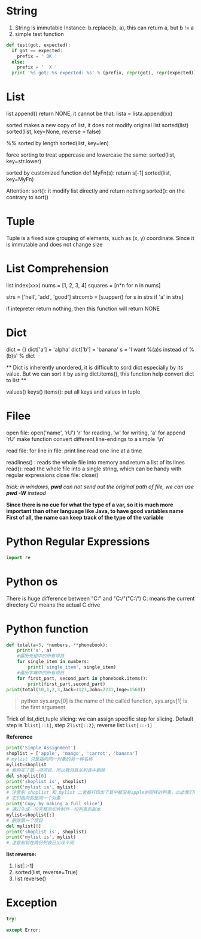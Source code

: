 # String
1. String is immutable
    Instance: b.replace(b, a), this can return a, but b != a
2. simple test function
```python
def test(got, expected):
  if got == expected:
    prefix = ' OK '
  else:
    prefix = '  X '
  print '%s got: %s expected: %s' % (prefix, repr(got), repr(expected))
```

# List
list.append() return NONE, it cannot be that: lista = lista.append(xx)

sorted makes a new copy of list, it does not modify original list
sorted(list)
sorted(list, key=None, reverse = false)

%% sorted by length
sorted(list, key=len)

force sorting to treat uppercase and lowercase the same:
sorted(list, key=str.lower)

sorted by customized function
def MyFn(s):
    return s[-1]
sorted(list, key=MyFn)

Attention:
sort(): it modify list directly and return nothing
sorted(): on the contrary to sort()

# Tuple
Tuple is a fixed size grouping of elements, such as (x, y) coordinate.
Since it is immutable and does not change size

# List Comprehension

list.index(xxx)
nums = [1, 2, 3, 4]
squares = [n*n for n in nums]

strs = ['hell', 'add', 'good']
strcomb = [s.upper() for s in strs if 'a' in strs]

if intepreter return nothing, then this function will return NONE

# Dict
dict = {}
dict['a'] = 'alpha'
dict['b'] = 'banana'
s = 'I want %(a)s instead of %(b)s' % dict

** Dict is inherently unordered, it is difficult to sord dict especially by its value. But we can sort it by using dict.items(), this function help convert dict to list **


values()
keys()
items(): put all keys and values in tuple

# Filee
open file:
open('name', 'rU')
'r' for reading, 'w' for writing, 'a' for append
'rU' make function convert different line-endings to a simple '\n'

read file:
for line in file:
    print line
read one line at a time

readlines() : reads the whole file into memory and return a list of its lines
read():       read the whole file into a single string, which can be handy with regular expressions
close file:
close()

_trick: in windows, **pwd** can not send out the original path of file, we can use **pwd -W** instead_

**Since there is no cue for what the type of a var, so it is much more important than other language like Java, to have good variables name
First of all, the name can keep track of the type of the variable**

# Python Regular Expressions
```python
import re

```

# Python os
There is huge difference between "C:" and "C:/"("C:\\")
C: means the current directory
C:/ means the actual C drive 

# Python function
```python
def total(a=5, *numbers, **phonebook):
    print('a', a)
    #遍历元组中的所有项目
    for single_item in numbers:
        print('single_item', single_item)
    #遍历字典中的所有项目
    for first_part, second_part in phonebook.items():
        print(first_part,second_part)
print(total(10,1,2,3,Jack=1123,John=2231,Inge=1560))
```

>python sys.argv[0] is the name of the called function, sys.argv[1] is the first argument

Trick of list,dict,tuple slicing:
we can assign specific step for slicing. Default step is 1:`list[::1]`, step 2`list[::2}`, reverse list:`list[::-1]`

**Reference**
```python
print('Simple Assignment')
shoplist = ['apple', 'mango', 'carrot', 'banana']
# mylist 只是指向同一对象的另一种名称
mylist=shoplist
# 我购买了第一项项目，所以我将其从列表中删除
del shoplist[0]
print('shoplist is', shoplist)
print('mylist is', mylist)
# 注意到 shoplist 和 mylist 二者都打印出了其中都没有apple的同样的列表，以此我们确认
# 它们指向的是同一个对象
print('Copy by making a full slice')
# 通过生成一份完整的切片制作一份列表的副本
mylist=shoplist[:]
# 删除第一个项目
del mylist[0]
print('shoplist is', shoplist)
print('mylist is', mylist)
# 注意到现在两份列表已出现不同
```

**list reverse:**
1. list[::-1]
2. sorted(list, reverse=True)
3. list.reverse()

# Exception
```python
try:
    
except Error:

```
